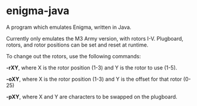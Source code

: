 # enigma-java
A program which emulates Enigma, written in Java.

Currently only emulates the M3 Army version, with rotors I-V. Plugboard, rotors, and rotor positions can be set and reset at runtime.

To change out the rotors, use the following commands:

**-rXY**, where X is the rotor position (1-3) and Y is the rotor to use (1-5).

**-oXY**, where X is the rotor position (1-3) and Y is the offset for that rotor (0-25)

**-pXY**, where X and Y are characters to be swapped on the plugboard.
